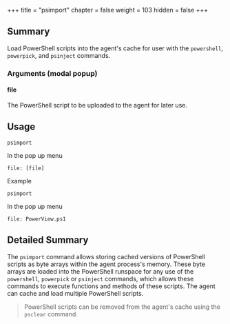 +++
title = "psimport"
chapter = false
weight = 103
hidden = false
+++

## Summary
Load PowerShell scripts into the agent's cache for user with the `powershell`, `powerpick`, and `psinject` commands.

### Arguments (modal popup)
#### file
The PowerShell script to be uploaded to the agent for later use.

## Usage
```
psimport
```
In the pop up menu
```
file: [file]
```
Example
```
psimport
```
In the pop up menu
```
file: PowerView.ps1
```

## Detailed Summary
The `psimport` command allows storing cached versions of PowerShell scripts as byte arrays within the agent process's memory. These byte arrays are loaded into the PowerShell runspace for any use of the `powershell`, `powerpick` or `psinject` commands, which allows these commands to execute functions and methods of these scripts. The agent can cache and load multiple PowerShell scripts.
> PowerShell scripts can be removed from the agent's cache using the `psclear` command.
